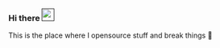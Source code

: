 ### Hi there <a href=""><img src="https://media.giphy.com/media/hvRJCLFzcasrR4ia7z/giphy.gif" width="25px"></a>
This is the place where I opensource stuff and break things :rofl:

<!--
**darmawan21/darmawan21** is a ✨ _special_ ✨ repository because its `README.md` (this file) appears on your GitHub profile.

Here are some ideas to get you started:

- 🔭 I’m currently working on something cool 😉
- 🌱 I’m currently learning Flutter, JavaScript
- 💬 Ask me about anything tech because i loved
- 📫 How to reach me: [@ddrwwn](https://twitter.com/ddrwwn)
- ⚡ Fun fact: I :heart: watch anime hehe
-->
